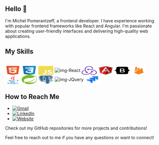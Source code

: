 ## Hello 👋

I'm Michel Pomerantzeff, a frontend developer. I have experience working with popular frontend frameworks like React and Angular. I'm passionate about creating user-friendly interfaces and delivering high-quality web applications.

## My Skills

  <div style="display: inline_block"><br>
    <img align="center" alt="img-HTML" height="30" width="50" src="https://raw.githubusercontent.com/devicons/devicon/master/icons/html5/html5-original.svg">
    <img align="center" alt="img-CSS" height="30" width="50" src="https://raw.githubusercontent.com/devicons/devicon/master/icons/css3/css3-original.svg">
    <img align="center" alt="img-Js" height="30" width="50" src="https://raw.githubusercontent.com/devicons/devicon/master/icons/javascript/javascript-plain.svg">
    <img align="center" alt="img-React" height="30" width="50" src="https://cdn.jsdelivr.net/gh/devicons/devicon/icons/react/react-original.svg">
    <img align="center" alt="Redux" height="30" width="50" src="https://raw.githubusercontent.com/devicons/devicon/master/icons/redux/redux-original.svg">
    <img align="center" alt="Angular" height="30" width="50" src="https://raw.githubusercontent.com/devicons/devicon/master/icons/angularjs/angularjs-original.svg">
    <img align="center" alt="Bootstrap" height="30" width="50" src="https://raw.githubusercontent.com/devicons/devicon/master/icons/bootstrap/bootstrap-plain.svg"> 
    <img align="center" alt="Firebase" height="30" width="50" src="https://raw.githubusercontent.com/devicons/devicon/master/icons/firebase/firebase-plain.svg">
    <img align="center" alt="img-Js" height="30" width="50" src="https://raw.githubusercontent.com/devicons/devicon/master/icons/java/java-original.svg">
    <img align="center" alt="Spring Boot" height="30" width="50" src="https://raw.githubusercontent.com/devicons/devicon/master/icons/spring/spring-original.svg">
    <img align="center" alt="PostgreSQL" height="30" width="50" src="https://raw.githubusercontent.com/devicons/devicon/master/icons/postgresql/postgresql-plain.svg">
    <img align="center" alt="img-JQuery" height="30" width="50" src="https://cdn.jsdelivr.net/gh/devicons/devicon/icons/git/git-original.svg">
    <img align="center" alt="Jira" height="30" width="50" src="https://raw.githubusercontent.com/devicons/devicon/master/icons/jira/jira-original.svg">
  </div>

## How to Reach Me

- [![Gmail](https://img.shields.io/badge/Gmail-Email-red)](michelpomerantzeff@gmail.com)
- [![LinkedIn](https://img.shields.io/badge/LinkedIn-Profile-blue)](https://www.linkedin.com/in/michelpomerantzeff/)
- [![Website](https://img.shields.io/badge/Personal-Website-brightgreen)](https://michelpomerantzeff.netlify.app/)

Check out my GitHub repositories for more projects and contributions!

Feel free to reach out to me if you have any questions or want to connect!
